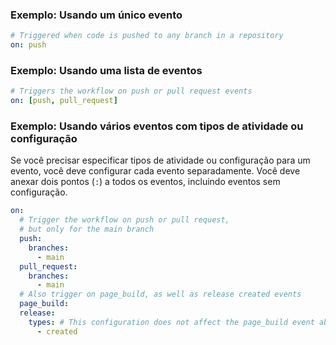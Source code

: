 ### Exemplo: Usando um único evento

```yaml
# Triggered when code is pushed to any branch in a repository
on: push
```

### Exemplo: Usando uma lista de eventos

```yaml
# Triggers the workflow on push or pull request events
on: [push, pull_request]
```

### Exemplo: Usando vários eventos com tipos de atividade ou configuração

Se você precisar especificar tipos de atividade ou configuração para um evento, você deve configurar cada evento separadamente. Você deve anexar dois pontos (`:`) a todos os eventos, incluindo eventos sem configuração.

```yaml
on:
  # Trigger the workflow on push or pull request,
  # but only for the main branch
  push:
    branches:
      - main
  pull_request:
    branches:
      - main
  # Also trigger on page_build, as well as release created events
  page_build:
  release:
    types: # This configuration does not affect the page_build event above
      - created
```
